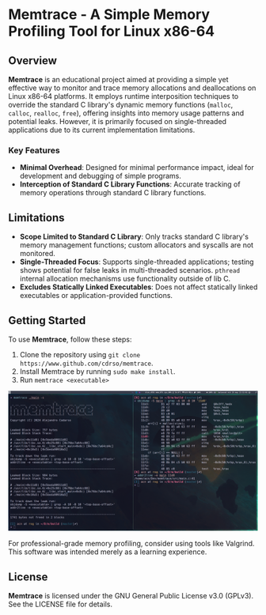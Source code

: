 # Memtrace - A Simple Memory Profiling Tool for Linux x86-64

## Overview

**Memtrace** is an educational project aimed at providing a simple yet effective way to monitor and trace memory allocations and deallocations on Linux x86-64 platforms. It employs runtime interposition techniques to override the standard C library's dynamic memory functions (`malloc`, `calloc`, `realloc`, `free`), offering insights into memory usage patterns and potential leaks. However, it is primarily focused on single-threaded applications due to its current implementation limitations.

### Key Features

- **Minimal Overhead**: Designed for minimal performance impact, ideal for development and debugging of simple programs.
- **Interception of Standard C Library Functions**: Accurate tracking of memory operations through standard C library functions.

## Limitations

- **Scope Limited to Standard C Library**: Only tracks standard C library's memory management functions; custom allocators and syscalls are not monitored.
- **Single-Threaded Focus**: Supports single-threaded applications; testing shows potential for false leaks in multi-threaded scenarios. `pthread` internal allocation mechanisms use functionality outside of lib C.
- **Excludes Statically Linked Executables**: Does not affect statically linked executables or application-provided functions.

## Getting Started

To use **Memtrace**, follow these steps:

1. Clone the repository using `git clone https://www.github.com/cdrso/memtrace`.
2. Install Memtrace by running `sudo make install`.
3. Run `memtrace <executable>`

![screenshot](screenshot/screenshot.png)

For professional-grade memory profiling, consider using tools like Valgrind. This software was intended merely as a learning experience.

## License

**Memtrace** is licensed under the GNU General Public License v3.0 (GPLv3). See the LICENSE file for details.

